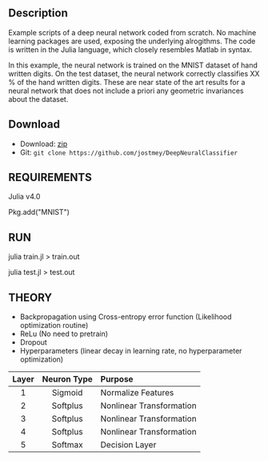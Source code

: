 ## Description

Example scripts of a deep neural network coded from scratch. No machine learning packages are used, exposing the underlying alrogithms. The code is written in the Julia language, which closely resembles Matlab in syntax.

In this example, the neural network is trained on the MNIST dataset of hand written digits. On the test dataset, the neural network correctly classifies XX % of the hand written digits. These are near state of the art results for a neural network that does not include a priori any geometric invariances about the dataset.

## Download

* Download: [zip](https://github.com/jostmey/DeepNeuralClassifieer/zipball/master)
* Git: `git clone https://github.com/jostmey/DeepNeuralClassifier`

## REQUIREMENTS

Julia v4.0

Pkg.add("MNIST")

## RUN

julia train.jl > train.out

julia test.jl > test.out

## THEORY

* Backpropagation using Cross-entropy error function (Likelihood optimization routine)
* ReLu (No need to pretrain)
* Dropout
* Hyperparameters (linear decay in learning rate, no hyperparameter optimization)

| Layer | Neuron Type | Purpose                  |
| :----:|:-----------:|:-------------------------|
| 1     | Sigmoid     | Normalize Features       |
| 2     | Softplus    | Nonlinear Transformation |
| 3     | Softplus    | Nonlinear Transformation |
| 4     | Softplus    | Nonlinear Transformation |
| 5     | Softmax     | Decision Layer           |

